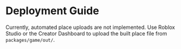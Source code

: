 # Deployment Guide

Currently, automated place uploads are not implemented. Use Roblox Studio or the Creator Dashboard to upload the built place file from `packages/game/out/`.

